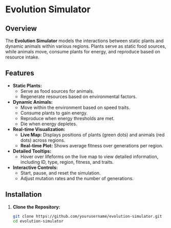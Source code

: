 # Evolution Simulator

## Overview

The **Evolution Simulator** models the interactions between static plants and dynamic animals within various regions. Plants serve as static food sources, while animals move, consume plants for energy, and reproduce based on resource intake.

## Features

- **Static Plants:**
  - Serve as food sources for animals.
  - Regenerate resources based on environmental factors.
- **Dynamic Animals:**
  - Move within the environment based on speed traits.
  - Consume plants to gain energy.
  - Reproduce when energy thresholds are met.
  - Die when energy depletes.
- **Real-time Visualization:**
  - **Live Map:** Displays positions of plants (green dots) and animals (red dots) across regions.
  - **Real-time Plot:** Shows average fitness over generations per region.
- **Detailed Tooltips:**
  - Hover over lifeforms on the live map to view detailed information, including ID, type, region, fitness, and traits.
- **Interactive Controls:**
  - Start, pause, and reset the simulation.
  - Adjust mutation rates and the number of generations.

## Installation

1. **Clone the Repository:**
   ```bash
   git clone https://github.com/yourusername/evolution-simulator.git
   cd evolution-simulator
   ```

